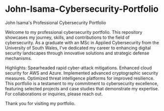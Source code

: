 # John-Isama-Cybersecurity-Portfolio
John Isama's Professional Cybersecurity Portfolio

Welcome to my professional cybersecurity portfolio. This repository showcases my journey, skills, and contributions to the field of cybersecurity. As a graduate with an MSc in Applied Cybersecurity from the University of South Wales, I've dedicated my career to enhancing digital security landscapes through innovative solutions and strategic defense mechanisms.

Highlights:
Spearheaded rapid cyber-attack mitigations.
Enhanced cloud security for AWS and Azure.
Implemented advanced cryptographic security measures.
Optimized threat intelligence platforms for improved resilience.
This portfolio is a testament to my commitment to cybersecurity excellence, featuring selected projects and case studies that demonstrate my expertise. For collaborations or inquiries, please reach out.


Thank you for visiting my portfolio.

